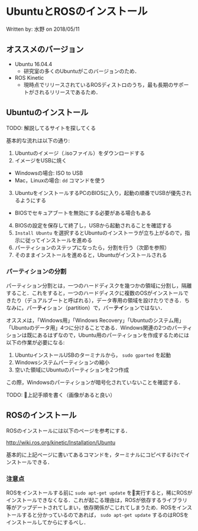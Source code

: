 # UbuntuとROSのインストール

Written by: 水野 on 2018/05/11

## オススメのバージョン

- Ubuntu 16.04.4
  + 研究室の多くのUbuntuがこのバージョンのため．
- ROS Kinetic
  + 現時点でリリースされているROSディストロのうち，最も長期のサポートがされるリリースであるため．

## Ubuntuのインストール

TODO: 解説してるサイトを探してくる

基本的な流れは以下の通り:

1. Ubuntuのイメージ（.isoファイル）をダウンロードする
2. イメージをUSBに焼く
  - Windowsの場合: ISO to USB
  - Mac，Linuxの場合: `dd` コマンドを使う
3. UbuntuをインストールするPCのBIOSに入り，起動の順番でUSBが優先されるようにする
  - BIOSでセキュアブートを無効にする必要がある場合もある
4. BIOSの設定を保存して終了し，USBから起動されることを確認する
5. `Install Ubuntu` を選択するとUbuntuのインストーラが立ち上がるので，指示に従ってインストールを進める
6. パーティションのステップになったら，分割を行う（次節を参照）
7. そのままインストールを進めると，Ubuntuがインストールされる

### パーティションの分割

パーティション分割とは，一つのハードディスクを幾つかの領域に分割し，隔離すること．これをすると，一つのハードディスクに複数のOSがインストールできたり（デュアルブートと呼ばれる），データ専用の領域を設けたりできる．ちなみに，パー**ティ**ション（partition）で，パー**テイ**ションではない．

オススメは，「Windows用」「Windows Recovery」「Ubuntuのシステム用」「Ubuntuのデータ用」4つに分けることである．Windows関連の2つのパーティションは既にあるはずなので，Ubuntu用のパーティションを作成するためには以下の作業が必要になる:

1. UbuntuインストールUSBのターミナルから， `sudo gparted` を起動
2. Windowsシステムパーティションの縮小
3. 空いた領域にUbuntuのパーティションを2つ作成

この際，Windowsのパーティションが暗号化されていないことを確認する．

TODO: 上記手順を書く（画像があると良い）

## ROSのインストール

ROSのインストールには以下のページを参考にする．

http://wiki.ros.org/kinetic/Installation/Ubuntu

基本的に上記ページに書いてあるコマンドを，ターミナルにコピペするけcでインストールできる．

### 注意点

ROSをインストールする前に `sudo apt-get update` を実行すると，稀にROSがインストールできなくなる．これが起こる理由は，ROSが依存するライブラリ等がアップデートされてしまい，依存関係がこじれてしまうため．ROSをインストールすると分かっているのであれば， `sudo apt-get update` するのはROSをインストールしてからにするべし．